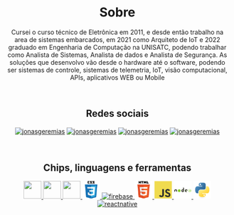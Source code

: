 
<h1 align='center'>Sobre</h1>
<p align='center'>Cursei o curso técnico de Eletrônica em 2011, e desde então trabalho na area de sistemas embarcados, em 2021 como Arquiteto de IoT e 2022 graduado em Engenharia de Computação na UNISATC, podendo trabalhar como Analista de Sistemas, Analista de dados e Analista de Segurança. As soluções que desenvolvo vão desde o hardware até o software, podendo ser sistemas de controle, sistemas de telemetria, IoT, visão computacional, APIs, aplicativos WEB ou Mobile</p>
<br/>
<h2 align='center'>Redes sociais</h2>
<p align='center'><a href="mailto:jonasgeremiasjj@gmail.com" target="blank"><img align="center" src="https://camo.githubusercontent.com/4a3dd8d10a27c272fd04b2ce8ed1a130606f95ea6a76b5e19ce8b642faa18c27/68747470733a2f2f6564656e742e6769746875622e696f2f537570657254696e7949636f6e732f696d616765732f7376672f676d61696c2e737667" alt="jonasgeremias" height="30" width="40"/></a>
<a href="www.linkedin.com/in/jonasgeremias" target="blank"><img align="center" src="https://camo.githubusercontent.com/c8a9c5b414cd812ad6a97a46c29af67239ddaeae08c41724ff7d945fb4c047e5/68747470733a2f2f6564656e742e6769746875622e696f2f537570657254696e7949636f6e732f696d616765732f7376672f6c696e6b6564696e2e737667" alt="jonasgeremias" height="30" width="40"/></a>
<a href="https://www.facebook.com/jonaspgeremias" target="blank"><img align="center" src="https://camo.githubusercontent.com/8f245234577766478eaf3ee72b0615e99bb9ef3eaa56e1c37f75692811181d5c/68747470733a2f2f6564656e742e6769746875622e696f2f537570657254696e7949636f6e732f696d616765732f7376672f66616365626f6f6b2e737667" alt="jonasgeremias" height="30" width="40" /></a>
<a href="https://www.instagram.com/jonaspgeremias/" target="blank"><img align="center" src="https://camo.githubusercontent.com/c9dacf0f25a1489fdbc6c0d2b41cda58b77fa210a13a886d6f99e027adfbd358/68747470733a2f2f6564656e742e6769746875622e696f2f537570657254696e7949636f6e732f696d616765732f7376672f696e7374616772616d2e737667" alt="jonasgeremias" height="30" width="40" /></a>
</p>
<br/>

<h2 align='center'>Chips, linguagens e ferramentas</h2>
<p align="center" style="margin-bottom: 8%"> <a href="https://www.espressif.com/"> <img src="https://avatars.githubusercontent.com/u/9460735?s=200&v=4" height="40" width="40"/></a><a href="https://www.microchip.com/"> <img src="https://avatars.githubusercontent.com/u/8910143?s=200&v=4" height="40" width="40"/></a><a href="https://www.w3schools.in/c-tutorial/"> <img src="https://www.w3schools.in/wp-content/uploads/cprogramming-logo.png" height="40" width="40"/></a><a href="https://www.w3schools.com/css/" target="_blank"> <img src="https://raw.githubusercontent.com/devicons/devicon/master/icons/css3/css3-original-wordmark.svg" alt="css3" width="40" height="40"/> </a> <a href="https://firebase.google.com/" target="_blank"> <img src="https://www.vectorlogo.zone/logos/firebase/firebase-icon.svg" alt="firebase" width="40" height="40"/> </a><a href="https://www.w3.org/html/" target="_blank"> <img src="https://raw.githubusercontent.com/devicons/devicon/master/icons/html5/html5-original-wordmark.svg" alt="html5" width="40" height="40"/> </a> <a href="https://developer.mozilla.org/en-US/docs/Web/JavaScript" target="_blank"> <img src="https://raw.githubusercontent.com/devicons/devicon/master/icons/javascript/javascript-original.svg" alt="javascript" width="40" height="40"/> </a>  <a href="https://nodejs.org" target="_blank"> <img src="https://raw.githubusercontent.com/devicons/devicon/master/icons/nodejs/nodejs-original-wordmark.svg" alt="nodejs" width="40" height="40"/> </a> <a href="https://www.python.org" target="_blank"> <img src="https://raw.githubusercontent.com/devicons/devicon/master/icons/python/python-original.svg" alt="python" width="40" height="40"/> </a> <a href="https://reactnative.dev/" target="_blank"> <img src="https://reactnative.dev/img/header_logo.svg" alt="reactnative" width="40" height="40"/> </a>  </p>
